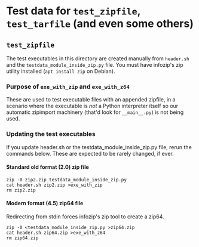# Test data for `test_zipfile`, `test_tarfile` (and even some others)

## `test_zipfile`

The test executables in this directory are created manually from `header.sh` and
the `testdata_module_inside_zip.py` file.  You must have infozip's zip utility
installed (`apt install zip` on Debian).

### Purpose of `exe_with_zip` and `exe_with_z64`

These are used to test executable files with an appended zipfile, in a scenario
where the executable is _not_ a Python interpreter itself so our automatic
zipimport machinery (that'd look for `__main__.py`) is not being used.

### Updating the test executables

If you update header.sh or the testdata_module_inside_zip.py file, rerun the
commands below.  These are expected to be rarely changed, if ever.

#### Standard old format (2.0) zip file

```
zip -0 zip2.zip testdata_module_inside_zip.py
cat header.sh zip2.zip >exe_with_zip
rm zip2.zip
```

#### Modern format (4.5) zip64 file

Redirecting from stdin forces infozip's zip tool to create a zip64.

```
zip -0 <testdata_module_inside_zip.py >zip64.zip
cat header.sh zip64.zip >exe_with_z64
rm zip64.zip
```

